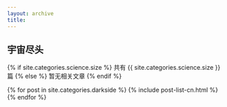 ```yaml
---
layout: archive
title: 
---
```





## 宇宙尽头


{% if site.categories.science.size %}
共有 {{ site.categories.science.size }} 篇
		{% else %}
暂无相关文章
		{% endif %}

<div class="tiles">
{% for post in site.categories.darkside %}
	{% include post-list-cn.html %}
{% endfor %}
</div><!-- /.tiles -->
